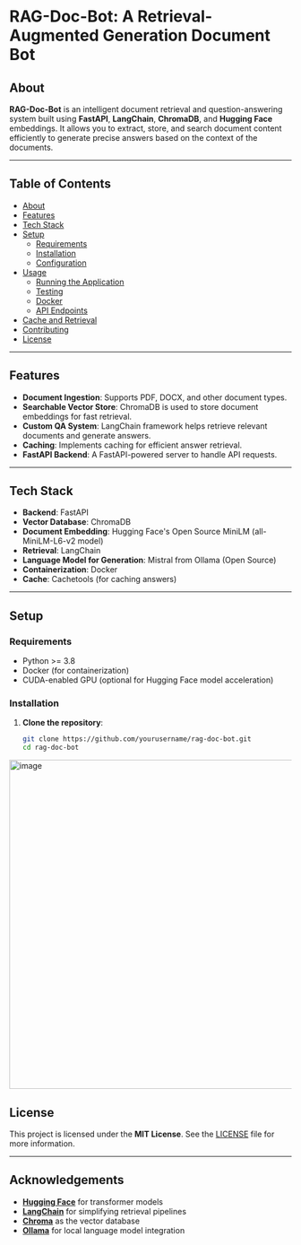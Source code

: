 # RAG-Doc-Bot: A Retrieval-Augmented Generation Document Bot

## About
**RAG-Doc-Bot** is an intelligent document retrieval and question-answering system built using **FastAPI**, **LangChain**, **ChromaDB**, and **Hugging Face** embeddings. It allows you to extract, store, and search document content efficiently to generate precise answers based on the context of the documents.

---

## Table of Contents

- [About](#about)
- [Features](#features)
- [Tech Stack](#tech-stack)
- [Setup](#setup)
  - [Requirements](#requirements)
  - [Installation](#installation)
  - [Configuration](#configuration)
- [Usage](#usage)
  - [Running the Application](#running-the-application)
  - [Testing](#testing)
  - [Docker](#docker)
  - [API Endpoints](#api-endpoints)
- [Cache and Retrieval](#cache-and-retrieval)
- [Contributing](#contributing)
- [License](#license)
  

---

## Features

- **Document Ingestion**: Supports PDF, DOCX, and other document types.
- **Searchable Vector Store**: ChromaDB is used to store document embeddings for fast retrieval.
- **Custom QA System**: LangChain framework helps retrieve relevant documents and generate answers.
- **Caching**: Implements caching for efficient answer retrieval.
- **FastAPI Backend**: A FastAPI-powered server to handle API requests.

---

## Tech Stack

- **Backend**: FastAPI
- **Vector Database**: ChromaDB
- **Document Embedding**: Hugging Face's Open Source MiniLM (all-MiniLM-L6-v2 model)
- **Retrieval**: LangChain
- **Language Model for Generation**: Mistral from Ollama (Open Source)
- **Containerization**: Docker
- **Cache**: Cachetools (for caching answers)

---

## Setup

### Requirements

- Python >= 3.8
- Docker (for containerization)
- CUDA-enabled GPU (optional for Hugging Face model acceleration)

### Installation

1. **Clone the repository**:

   ```bash
   git clone https://github.com/yourusername/rag-doc-bot.git
   cd rag-doc-bot


<img width="587" alt="image" src="https://github.com/user-attachments/assets/7d12c6b5-4ed3-44f8-b4c6-3b70d5c6216d" />


## License

This project is licensed under the **MIT License**. See the [LICENSE](LICENSE) file for more information.

---

## Acknowledgements

- [**Hugging Face**](https://huggingface.co/) for transformer models  
- [**LangChain**](https://www.langchain.com/) for simplifying retrieval pipelines  
- [**Chroma**](https://www.trychroma.com/) as the vector database  
- [**Ollama**](https://ollama.ai/) for local language model integration  


